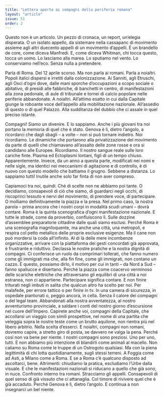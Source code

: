 ```yaml
---
title: "Lettera aperta ai compagni della periferia romana"
layout: "article"
issue: 51
order: 2
---
```


Questo non è un articolo. Un pezzo di cronaca, un report, un’elegia disperata. O un isolato appello, da sistemare nella cassapanc di movimento assieme agli altri duecento appelli di un movimento d’appelli. È un brandello de core, come diceva Manfredi. E, come diceva Whitman, chi tocca questo, tocca un uomo. Lo lasciamo alla marea. Lo sputiamo nel vento. Lo conserviamo nell’eco. Senza nulla a pretendere.

Parla di Roma. Del 12 aprile scorso. Ma non parla ai romani. Parla a noialtri. Popoli italici dispersi e irretiti dalla colonizzazione. Ai Sanniti, agli Etruschi, agli Osci d’ogni dove, dalle mani sporche d’occupazioni a scopo sociale o abitativo, di presidi alle fabbriche, di banchetti in centro, di manifestazioni alla zona pedonale, di aule di tribunale e tornei di calcio popolare nelle periferie abbandonate. A noialtri. All’attimo esatto in cui dalla Capitale giunge la roboante voce dell’appello alla mobilitazione nazionale. All’assedio di questo o di quel Palazzo. Alla sudditanza del dubbio che ci assale in quel preciso istante.

Compagni! 
Siamo un divenire. E lo sappiamo. Anche i più giovani tra noi portano la memoria di quel che è stato. Genova è lì, dietro l’angolo, a ricordarci che dagli sbagli – a volte – non si può tornare indietro. Noi ricordiamo. Le dinamiche che portarono alla privatizzazione del movimento da parte di quelli che chiamavano all’assalto delle zone rosse e ora si candidano alle Europee. Ricordiamo. Il nostro sangue reale sulle loro cariche finte. Plasma ed Ectoplasmi lontani, figli di un tempo chiuso. Apparentemente. Invece, da un anno a questa parte, modificati nei nomi e nelle sigle, ma identici nei meccanismi di agitazione e di controllo, è di nuovo con questo modello che battiamo il grugno. Sebbene a distanza. Lo sappiamo tutti! Inutile anche solo far finta di non aver compreso.

Capiamoci tra noi, quindi. 
Ché di scelte non ne abbiamo poi tante. O decidiamo, consapevoli di ciò che siamo, di guardarci negli occhi, di riscoprirci tessuto e nervi del movimento, di prendere voce, di partecipare. O molliamo definitivamente la piazza e la presa. Nel primo caso, la nostra parola – prima ancora che i nostri corpi in modalità scudi umani – dovrà contare. Roma è la quinta scenografica d’ogni manifestazione nazionale. E tutte le strade, come da proverbio, confluiscono lì. Sulle dozzine d’assemblee preparatorie cittadine dalle quali siamo esclusi. Perché Roma è una scenografia magniloquente, ma anche una città, una metropoli, e respira col petto metallico delle proprie esclusive esigenze. Ma il cane non può mordersi la coda all’infinito. Al di là delle mere incombenze organizzative, arrivare con la piattaforma dei gesti concordati già approvata, è frustrante e riduttivo. Declassa le nostre pratiche e la nostra dignità di compagni. Ci conferisce un ruolo da comprimari tollerati, che fanno numero come gli immigrati ma che, alla fin fine, come gli immigrati, non contano un cazzo. È questo, possiamo dirlo, il motivo per cui in tanti – da Nord a Sud – fanno spallucce e disertano. Perché la piazza come coacervo verminoso delle scariche elettriche che attraversano gli equilibri di una città a noi estranea, non ci appartiene. Partecipare significa contare. E non finire triturati negli imbuti in salita che qualcun altro ha scelto per noi. Per malafede, per errore tattico o per finire in tv. In una camera di sicurezza, in ospedale piantonati o, peggio ancora, in cella. Senza il calore dei compagni o del legal team. Abbandonati alla nostra avventatezza, al nostro avventurismo provinciale, a saldare i conti del nostro giorno d’escursione nel cuore dell’Impero. Capirete anche voi, compagni della Capitale, che accollarsi un viaggio con simili prospettive, nel nome di una partita che veleggia sopra le nostre teste come un brutto aquilone, non rientra più nel libero arbitrio. Nella scelta d’esserci. E noialtri, compagni non romani, dovremo capire, a stretto giro di posta, se davvero ne valga la pena. Perché così non va bene per niente. I nostri compagni sono preziosi. Uno per uno, tutti. E non abbiamo più intenzione di blandirli come animali al macello. Non caliamo su Roma come le truppe di un Ostrogoto qualsiasi. Ma con la piena legittimità di chi lotta quotidianamente, sugli stessi terreni. A Foggia come ad Asti, a Milano come a Roma. E se a Roma c’è qualcuno disposto ad ascoltarci, bene. Altrimenti: chiudiamo la pratica, escludiamo l’Urbe dalla visuale. E che le manifestazioni nazionali si riducano a quello che già sono, in nuce. Confronto interno tra romani. Stracciamo gli appelli. Consapevoli di quel senso di già vissuto che ci attanaglia. Col timore di rivivere quel che è già accaduto. Perché Genova è lì, dietro l’angolo. E continua a non insegnarci un bel niente.   
